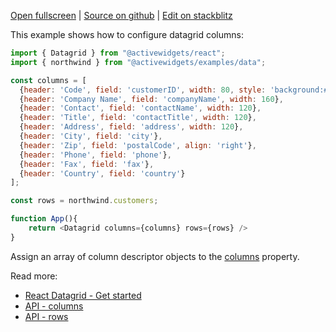 
[Open fullscreen](https://react.activewidgets.com/columns/) | [Source on github](https://github.com/activewidgets/react/tree/master/examples/columns) | [Edit on stackblitz](https://stackblitz.com/github/activewidgets/react/tree/master/examples/columns?file=src/index.js)

This example shows how to configure datagrid columns:

```js
import { Datagrid } from "@activewidgets/react";
import { northwind } from "@activewidgets/examples/data";

const columns = [
  {header: 'Code', field: 'customerID', width: 80, style: 'background:#def', fixed: true},
  {header: 'Company Name', field: 'companyName', width: 160},
  {header: 'Contact', field: 'contactName', width: 120},
  {header: 'Title', field: 'contactTitle', width: 120},
  {header: 'Address', field: 'address', width: 120},
  {header: 'City', field: 'city'},
  {header: 'Zip', field: 'postalCode', align: 'right'},
  {header: 'Phone', field: 'phone'},
  {header: 'Fax', field: 'fax'},
  {header: 'Country', field: 'country'}
];

const rows = northwind.customers;

function App(){
    return <Datagrid columns={columns} rows={rows} />
}
```

Assign an array of column descriptor objects to the [columns](https://activewidgets.com/api/datagrid/columns/) property.

Read more:

- [React Datagrid - Get started](https://activewidgets.com/guide/env/react/#data-properties)
- [API - columns](https://activewidgets.com/api/datagrid/columns/)
- [API - rows](https://activewidgets.com/api/datagrid/rows/)
